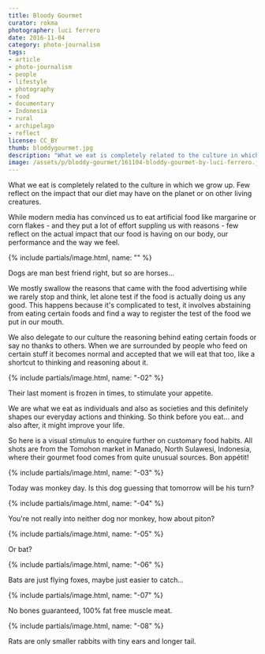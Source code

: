```yaml
---
title: Bloody Gourmet
curator: rokma
photographer: luci ferrero
date: 2016-11-04
category: photo-journalism
tags:
- article
- photo-journalism
- people
- lifestyle
- photography
- food
- documentary
- Indonesia
- rural
- archipelago
- reflect
license: CC_BY
thumb: bloddygourmet.jpg
description: "What we eat is completely related to the culture in which we grow up. Few reflect on the impact that our diet may have on the planet or on other living creatures, few reflect on the actual impact that our food is having on our body, our performance and the way we feel."
image: /assets/p/bloddy-gourmet/161104-bloddy-gourmet-by-luci-ferrero.jpg
---
```

What we eat is completely related to the culture in which we grow up. Few reflect on the impact that our diet may have on the planet or on other living creatures.

While modern media has convinced us to eat artificial food like margarine or corn flakes - and they put a lot of effort suppling us with reasons -  few reflect on the actual impact that our food is having on our body, our performance and the way we feel.



{% include partials/image.html,  name: "" %}

Dogs are man best friend right, but so are horses...

We mostly swallow the reasons that came with the food advertising while we rarely stop and think, let alone test if the food is actually doing us any good. This happens because it's complicated to test, it involves abstaining from eating certain foods and find a way to register the test of the food we put in our mouth.

We also delegate to our culture the reasoning behind eating certain foods or say no thanks to others. When we are surrounded by people who feed on certain stuff it becomes normal and accepted that we will eat that too, like a shortcut to thinking and reasoning about it.



{% include partials/image.html,  name: "-02" %}

Their last moment is frozen in times, to stimulate your appetite.

We are what we eat as individuals and also as societies and this definitely shapes our everyday actions and thinking. So think before you eat... and also after, it might improve your life.

So here is a visual stimulus to enquire further on customary food habits. All shots are from the Tomohon market in Manado, North Sulawesi, Indonesia, where their gourmet food comes from quite unusual sources. Bon appétit!

{% include partials/image.html,  name: "-03" %}

Today was monkey day. Is this dog guessing that tomorrow will be his turn?

{% include partials/image.html,  name: "-04" %}

You're not really into neither dog nor monkey, how about piton?

{% include partials/image.html,  name: "-05" %}

Or bat?

{% include partials/image.html,  name: "-06" %}

Bats are just flying foxes, maybe just easier to catch...

{% include partials/image.html,  name: "-07" %}

No bones guaranteed, 100% fat free muscle meat.

{% include partials/image.html,  name: "-08" %}

Rats are only smaller rabbits with tiny ears and longer tail.
